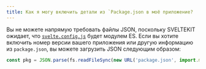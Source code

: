 ```yaml
---
title: Как я могу включить детали из `Package.json в моё приложение?
---
```


Вы не можете напрямую требовать файлы JSON, поскольку SVELTEKIT ожидает, что [`svelte.config.js`](/docs#konfiguracziya) будет модулем ES. Если вы хотите включить номер версии вашего приложения или другую информацию из `package.json`, вы можете загрузить JSON следующим образом:

```js
const pkg = JSON.parse(fs.readFileSync(new URL('package.json', import.meta.url), 'utf8'));
```